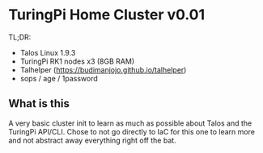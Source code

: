 # TuringPi Home Cluster v0.01

TL;DR:

* Talos Linux 1.9.3
* TuringPi RK1 nodes x3 (8GB RAM)
* Talhelper (https://budimanjojo.github.io/talhelper)
* sops / age / 1password

## What is this

A very basic cluster init to learn as much as possible about Talos and the TuringPi API/CLI.
Chose to not go directly to IaC for this one to learn more and not abstract away everything right off the bat.
